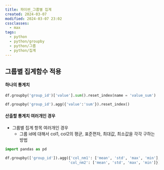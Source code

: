 ```yaml
---
title: 파이썬_그룹별 집계
created: 2024-03-07
modified: 2024-03-07 23:02
cssclasses:
  - max
tags:
  - python
  - python/groupby
  - python/그룹
  - python/집계
---
```

## 그룹별 집계함수 적용

#### 하나의 통계치

```python
df.groupby('group_id')['value'].sum().reset_index(name = 'value_sum')

df.groupby('group_id').agg({'value':'sum'}).reset_index()
```

#### 산출할 통계치 여러개인 경우
- 그룹별 집계 항목 여러개인 경우
	- 그룹 id에 대해서 col1, col2의 평균, 표준편차, 최대값, 최소값을 각각 구하는 방법
```python title:group_agg.py
import pandas as pd

df.groupby(['group_id']).agg({'col_nm1': ['mean', 'std', 'max', 'min'],
							 'col_nm2': ['mean', 'std', 'max', 'min']}).reset_index()
```
